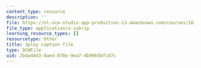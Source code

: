 ```yaml
---
content_type: resource
description: ''
file: https://ol-ocw-studio-app-production.s3.amazonaws.com/courses/16-687-private-pilot-ground-school-january-iap-2019/2bda44d38ae4078e9ea74b99b5bfcd7c_EvcoYJtoQVw.srt
file_type: application/x-subrip
learning_resource_types: []
resourcetype: Other
title: 3play caption file
type: OCWFile
uid: 2bda44d3-8ae4-078e-9ea7-4b99b5bfcd7c
---
```

